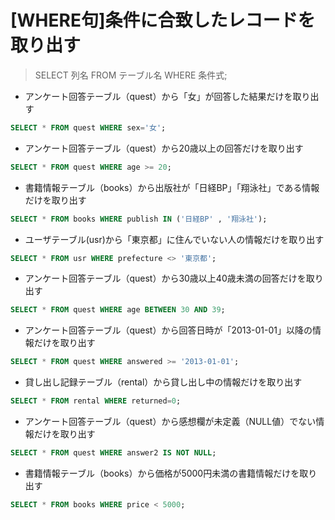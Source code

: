 # [WHERE句]条件に合致したレコードを取り出す  

>SELECT 列名 FROM テーブル名 WHERE 条件式;

* アンケート回答テーブル（quest）から「女」が回答した結果だけを取り出す

```sql
SELECT * FROM quest WHERE sex='女';
```

* アンケート回答テーブル（quest）から20歳以上の回答だけを取り出す

```sql
SELECT * FROM quest WHERE age >= 20;
```

* 書籍情報テーブル（books）から出版社が「日経BP」「翔泳社」である情報だけを取り出す

```sql
SELECT * FROM books WHERE publish IN ('日経BP' , '翔泳社');
```

* ユーザテーブル(usr)から「東京都」に住んでいない人の情報だけを取り出す

```sql
SELECT * FROM usr WHERE prefecture <> '東京都';
```

* アンケート回答テーブル（quest）から30歳以上40歳未満の回答だけを取り出す

```sql
SELECT * FROM quest WHERE age BETWEEN 30 AND 39;
```

* アンケート回答テーブル（quest）から回答日時が「2013-01-01」以降の情報だけを取り出す

```sql
SELECT * FROM quest WHERE answered >= '2013-01-01';
```

* 貸し出し記録テーブル（rental）から貸し出し中の情報だけを取り出す

```sql
SELECT * FROM rental WHERE returned=0;
```

* アンケート回答テーブル（quest）から感想欄が未定義（NULL値）でない情報だけを取り出す

```sql
SELECT * FROM quest WHERE answer2 IS NOT NULL;
```

* 書籍情報テーブル（books）から価格が5000円未満の書籍情報だけを取り出す

```sql
SELECT * FROM books WHERE price < 5000;
```
